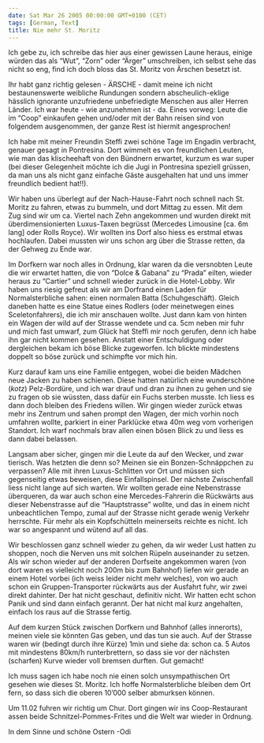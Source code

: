 ```yaml
---
date: Sat Mar 26 2005 00:00:00 GMT+0100 (CET)
tags: [German, Text]
title: Nie mehr St. Moritz
---
```



Ich gebe zu, ich schreibe das hier aus einer gewissen Laune heraus,
einige würden das als “Wut”, “Zorn” oder “Ärger” umschreiben, ich selbst
sehe das nicht so eng, find ich doch bloss das St. Moritz von Ärschen
besetzt ist.

Ihr habt ganz richtig gelesen - ÄRSCHE - damit meine ich nicht
bestaunenswerte weibliche Rundungen sondern abscheulich-eklige hässlich
ignorante unzufriedene unbefriedigte Menschen aus aller Herren Länder.
Ich war heute - wie anzunehmen ist - da. Eines vorweg: Leute die im
“Coop” einkaufen gehen und/oder mit der Bahn reisen sind von folgendem
ausgenommen, der ganze Rest ist hiermit angesprochen!

Ich habe mit meiner Freundin Steffi zwei schöne Tage im Engadin
verbracht, genauer gesagt in Pontresina. Dort wimmelt es von
freundlichen Leuten, wie man das klischeehaft von den Bündnern erwartet,
kurzum es war super (bei dieser Gelegenheit möchte ich die Jugi in
Pontresina speziell grüssen, da man uns als nicht ganz einfache Gäste
ausgehalten hat und uns immer freundlich bedient hat!!).

Wir haben uns überlegt auf der Nach-Hause-Fahrt noch schnell nach St.
Moritz zu fahren, etwas zu bummeln, und dort Mittag zu essen. Mit dem
Zug sind wir um ca. Viertel nach Zehn angekommen und wurden direkt mit
überdimensionierten Luxus-Taxen begrüsst (Mercedes Limousine [ca. 6m
lang] oder Rolls Royce). Wir wollten ins Dorf also hiess es erstmal
etwas hochlaufen. Dabei mussten wir uns schon arg über die Strasse
retten, da der Gehweg zu Ende war.

Im Dorfkern war noch alles in Ordnung, klar waren da die versnobten
Leute die wir erwartet hatten, die von “Dolce & Gabana” zu “Prada”
eilten, wieder heraus zu “Cartier” und schnell wieder zurück in die
Hotel-Lobby. Wir haben uns riesig gefreut als wir am Dorfrand einen
Laden für Normalsterbliche sahen: einen normalen Batta (Schuhgeschäft).
Gleich daneben hatte es eine Statue eines Rodlers (oder meinetwegen
eines Sceletonfahrers), die ich mir anschauen wollte. Just dann kam von
hinten ein Wagen der wild auf der Strasse wendete und ca. 5cm neben mir
fuhr und mich fast umwarf, zum Glück hat Steffi mir noch gerufen, denn
ich habe ihn gar nicht kommen gesehen. Anstatt einer Entschuldigung oder
dergleichen bekam ich böse Blicke zugeworfen. Ich blickte mindestens
doppelt so böse zurück und schimpfte vor mich hin.

Kurz darauf kam uns eine Familie entgegen, wobei die beiden Mädchen neue
Jacken zu haben schienen. Diese hatten natürlich eine wunderschöne
(*kotz*) Pelz-Bordüre, und ich war drauf und dran zu ihnen zu gehen und
sie zu fragen ob sie wüssten, dass dafür ein Fuchs sterben musste. Ich
liess es dann doch bleiben des Friedens willen. Wir gingen wieder zurück
etwas mehr ins Zentrum und sahen prompt den Wagen, der mich vorhin noch
umfahren wollte, parkiert in einer Parklücke etwa 40m weg vom vorherigen
Standort. Ich warf nochmals brav allen einen bösen Blick zu und liess es
dann dabei belassen.

Langsam aber sicher, gingen mir die Leute da auf den Wecker, und zwar
tierisch. Was hetzten die denn so? Meinen sie ein Bonzen-Schnäppchen zu
verpassen? Alle mit ihren Luxus-Schlitten vor Ort und müssen sich
gegenseitig etwas beweisen, diese Einfallspinsel. Der nächste
Zwischenfall liess nicht lange auf sich warten. Wir wollten gerade eine
Nebenstrasse überqueren, da war auch schon eine Mercedes-Fahrerin die
Rückwärts aus dieser Nebenstrasse auf die “Hauptstrasse” wollte, und das
in einem nicht unbeachtlichen Tempo, zumal auf der Strasse nicht gerade
wenig Verkehr herrschte. Für mehr als ein Kopfschütteln meinerseits
reichte es nicht. Ich war so angespannt und wütend auf all das.

Wir beschlossen ganz schnell wieder zu gehen, da wir weder Lust hatten
zu shoppen, noch die Nerven uns mit solchen Rüpeln auseinander zu
setzen. Als wir schon wieder auf der anderen Dorfseite angekommen waren
(von dort waren es vielleicht noch 200m bis zum Bahnhof) liefen wir
gerade an einem Hotel vorbei (ich weiss leider nicht mehr welches), von
wo auch schon ein Gruppen-Transporter rückwärts aus der Ausfahrt fuhr,
wir zwei direkt dahinter. Der hat nicht geschaut, definitiv nicht. Wir
hatten echt schon Panik und sind dann einfach gerannt. Der hat nicht mal
kurz angehalten, einfach los raus auf die Strasse fertig.

Auf dem kurzen Stück zwischen Dorfkern und Bahnhof (alles innerorts),
meinen viele sie könnten Gas geben, und das tun sie auch. Auf der
Strasse waren wir (bedingt durch ihre Kürze) 1min und siehe da: schon
ca. 5 Autos mit mindestens 80km/h runterbrettern, so dass sie vor der
nächsten (scharfen) Kurve wieder voll bremsen durften. Gut gemacht!

Ich muss sagen ich habe noch nie einen solch unsympathischen Ort gesehen
wie dieses St. Moritz. Ich hoffe Normalsterbliche bleiben dem Ort fern,
so dass sich die oberen 10’000 selber abmurksen können.

Um 11.02 fuhren wir richtig um Chur. Dort gingen wir ins Coop-Restaurant
assen beide Schnitzel-Pommes-Frites und die Welt war wieder in Ordnung.

In dem Sinne und schöne Ostern -Odi

